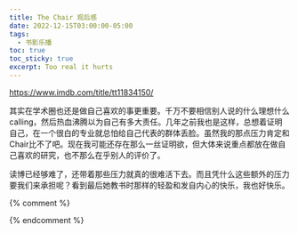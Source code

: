 ```yaml
---
title: The Chair 观后感
date: 2022-12-15T03:00:00-05:00
tags:
  - 书影乐播
toc: true
toc_sticky: true
excerpt: Too real it hurts
---
```


https://www.imdb.com/title/tt11834150/

其实在学术圈也还是做自己喜欢的事更重要。千万不要相信别人说的什么理想什么calling，然后热血沸腾以为自己有多大责任。几年之前我也是这样，总想着证明自己，在一个很白的专业就总怕给自己代表的群体丢脸。虽然我的那点压力肯定和Chair比不了吧。现在我可能还存在那么一丝证明欲，但大体来说重点都放在做自己喜欢的研究，也不那么在乎别人的评价了。

读博已经够难了，还带着那些压力就真的很难活下去。而且凭什么这些额外的压力要我们来承担呢？看到最后她教书时那样的轻盈和发自内心的快乐，我也好快乐。

{% comment %}


{% endcomment %}
